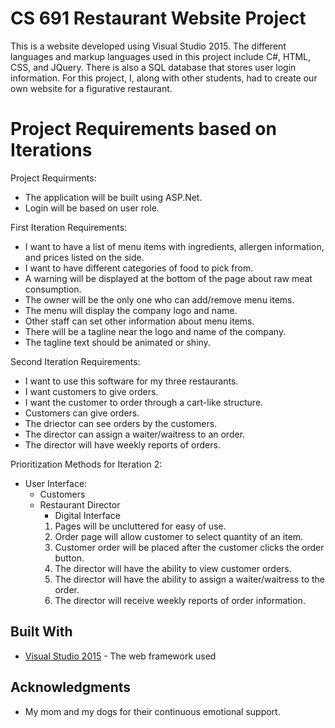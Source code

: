 # CS 691 Restaurant Website Project

This is a website developed using Visual Studio 2015. The different languages and markup languages used in this project include C#, HTML, CSS, and JQuery.
There is also a SQL database that stores user login information. For this project, I, along with other students, had to create our own 
website for a figurative restaurant.

# Project Requirements based on Iterations

Project Requirments:
* The application will be built using ASP.Net.
* Login will be based on user role.


First Iteration Requirements:
* I want to have a list of menu items with ingredients, allergen information, and prices listed on the side.
* I want to have different categories of food to pick from.
* A warning will be displayed at the bottom of the page about raw meat consumption.
* The owner will be the only one who can add/remove menu items.
* The menu will display the company logo and name.
* Other staff can set other information about menu items.
* There will be a tagline near the logo and name of the company.
* The tagline text should be animated or shiny.

Second Iteration Requirements: 
* I want to use this software for my three restaurants.
* I want customers to give orders.
* I want the customer to order through a cart-like structure.
* Customers can give orders.
* The driector can see orders by the customers.
* The director can assign a waiter/waitress to an order.
* The director will have weekly reports of orders.

Prioritization Methods for Iteration 2:
* User Interface:
  * Customers
  * Restaurant Director
    * Digital Interface
    1. Pages will be uncluttered for easy of use.
    2. Order page will allow customer to select quantity of an item.
    3. Customer order will be placed after the customer clicks the order button.
    4. The director will have the ability to view customer orders.
    5. The director will have the ability to assign a waiter/waitress to the order.
    6. The director will receive weekly reports of order information.

## Built With

* [Visual Studio 2015](https://docs.microsoft.com/en-us/visualstudio/welcome-to-visual-studio-2015?view=vs-2015) - The web framework used

## Acknowledgments

* My mom and my dogs for their continuous emotional support.
